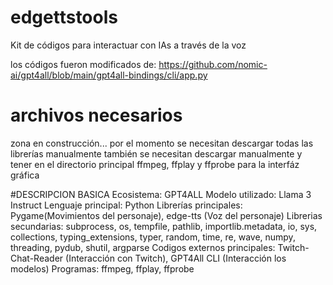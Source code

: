 # edgettstools
Kit de códigos para interactuar con IAs a través de la voz

los códigos fueron modificados de:
https://github.com/nomic-ai/gpt4all/blob/main/gpt4all-bindings/cli/app.py
# archivos necesarios
zona en construcción...
por el momento se necesitan descargar todas las librerías manualmente
también se necesitan descargar manualmente y tener en el directorio principal ffmpeg, ffplay y ffprobe para la interfáz gráfica

#DESCRIPCION BASICA
Ecosistema: GPT4ALL
Modelo utilizado: Llama 3 Instruct
Lenguaje principal: Python
Librerías principales: Pygame(Movimientos del personaje), edge-tts (Voz del personaje)
Librerias secundarias: subprocess, os, tempfile, pathlib, importlib.metadata, io, sys, collections, typing_extensions, typer, random, time, re, wave, numpy, threading, pydub, shutil, argparse
Codigos externos principales: Twitch-Chat-Reader (Interacción con Twitch), GPT4All CLI (Interacción los modelos)
Programas: ffmpeg, ffplay, ffprobe
